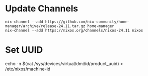 # Update Channels

```
nix-channel --add https://github.com/nix-community/home-manager/archive/release-24.11.tar.gz home-manager
nix-channel --add https://nixos.org/channels/nixos-24.11 nixos
```

# Set UUID
echo -n $(cat /sys/devices/virtual/dmi/id/product_uuid) > /etc/nixos/machine-id

